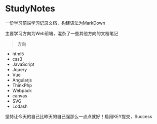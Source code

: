 # StudyNotes

一份学习前端学习记录文档，构建语法为MarkDown

主要学习方向为Web前端，混杂了一些其他方向的文档笔记

> 方向

- html5
- css3
- JavaScript
- Jquery
- Vue
- Angularjs
- ThinkPhp 
- Webpack
- canvas
- SVG
- Lodash

坚持让今天的自己比昨天的自己强那么一点点就好！启用KEY提交，Success
